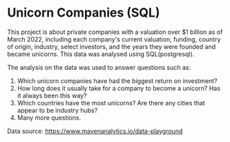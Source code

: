 # Unicorn Companies (SQL)

This project is about private companies with a valuation over $1 billion as of March 2022, including each company's current valuation, funding, country of origin, industry, select investors, and the years they were founded and became unicorns. 
This data was analysed using SQL(postgresql).

The analysis on the data was used to answer questions such as:
1. Which unicorn companies have had the biggest return on investment?
2. How long does it usually take for a company to become a unicorn? Has it always been this way?
3. Which countries have the most unicorns? Are there any cities that appear to be industry hubs?
4. Many more questions.


Data source: https://www.mavenanalytics.io/data-playground

